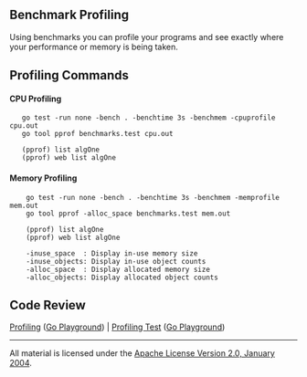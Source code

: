 ## Benchmark Profiling

Using benchmarks you can profile your programs and see exactly where your performance or memory is being taken.

## Profiling Commands

#### CPU Profiling
```
   go test -run none -bench . -benchtime 3s -benchmem -cpuprofile cpu.out
   go tool pprof benchmarks.test cpu.out
   
   (pprof) list algOne
   (pprof) web list algOne
```

#### Memory Profiling
```
    go test -run none -bench . -benchtime 3s -benchmem -memprofile mem.out
    go tool pprof -alloc_space benchmarks.test mem.out

    (pprof) list algOne
    (pprof) web list algOne

    -inuse_space  : Display in-use memory size
    -inuse_objects: Display in-use object counts
    -alloc_space  : Display allocated memory size
    -alloc_objects: Display allocated object counts
```

## Code Review

[Profiling](stream.go) ([Go Playground](http://play.golang.org/p/gh9AUIn4Bt)) | 
[Profiling Test](stream_test.go) ([Go Playground](https://play.golang.org/p/2lP2kMQlir))
___
All material is licensed under the [Apache License Version 2.0, January 2004](http://www.apache.org/licenses/LICENSE-2.0).
